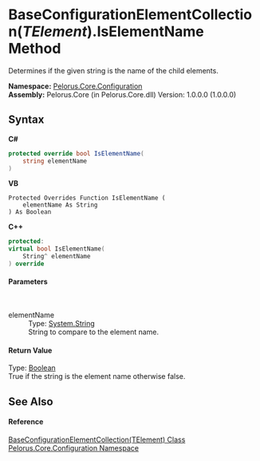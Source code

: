 # BaseConfigurationElementCollection(*TElement*).IsElementName Method 
 

Determines if the given string is the name of the child elements.

**Namespace:**&nbsp;<a href="74405DDA">Pelorus.Core.Configuration</a><br />**Assembly:**&nbsp;Pelorus.Core (in Pelorus.Core.dll) Version: 1.0.0.0 (1.0.0.0)

## Syntax

**C#**<br />
``` C#
protected override bool IsElementName(
	string elementName
)
```

**VB**<br />
``` VB
Protected Overrides Function IsElementName ( 
	elementName As String
) As Boolean
```

**C++**<br />
``` C++
protected:
virtual bool IsElementName(
	String^ elementName
) override
```


#### Parameters
&nbsp;<dl><dt>elementName</dt><dd>Type: <a href="http://msdn2.microsoft.com/en-us/library/s1wwdcbf" target="_blank">System.String</a><br />String to compare to the element name.</dd></dl>

#### Return Value
Type: <a href="http://msdn2.microsoft.com/en-us/library/a28wyd50" target="_blank">Boolean</a><br />True if the string is the element name otherwise false.

## See Also


#### Reference
<a href="CAF267CA">BaseConfigurationElementCollection(TElement) Class</a><br /><a href="74405DDA">Pelorus.Core.Configuration Namespace</a><br />